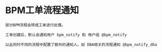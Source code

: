 # BPM工单流程通知

```
部分BPM流程会转成工单进行处理。

工单创建后，默认会通知用户 bpm_notify 和 用户组 @bpm_notify

以此同时不同的流程中配置了额外的通知人。如 DBA相关的流程通知 @bpm_notify_dba
```
